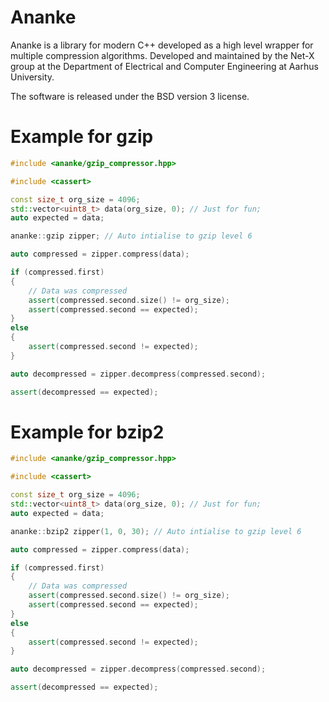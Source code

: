 # Ananke

Ananke is a library for modern C++ developed as a high level wrapper for multiple compression algorithms.
Developed and maintained by the Net-X group at the Department of Electrical and Computer Engineering at Aarhus University.

The software is released under the BSD version 3 license. 

# Example for gzip 

```C++ 
#include <ananke/gzip_compressor.hpp>

#include <cassert>

const size_t org_size = 4096; 
std::vector<uint8_t> data(org_size, 0); // Just for fun; 
auto expected = data;  

ananke::gzip zipper; // Auto intialise to gzip level 6

auto compressed = zipper.compress(data); 

if (compressed.first)
{
    // Data was compressed
    assert(compressed.second.size() != org_size);
    assert(compressed.second == expected); 
}
else
{
    assert(compressed.second != expected);
}

auto decompressed = zipper.decompress(compressed.second); 

assert(decompressed == expected); 
```

# Example for bzip2

```C++ 
#include <ananke/gzip_compressor.hpp>

#include <cassert>

const size_t org_size = 4096; 
std::vector<uint8_t> data(org_size, 0); // Just for fun; 
auto expected = data;

ananke::bzip2 zipper(1, 0, 30); // Auto intialise to gzip level 6

auto compressed = zipper.compress(data); 

if (compressed.first)
{
    // Data was compressed
    assert(compressed.second.size() != org_size);
    assert(compressed.second == expected); 
}
else
{
    assert(compressed.second != expected);
}

auto decompressed = zipper.decompress(compressed.second); 

assert(decompressed == expected); 
```

